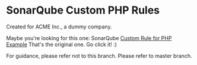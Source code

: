 SonarQube Custom PHP Rules
=========================
Created for ACME Inc., a dummy company.

Maybe you're looking for this one: SonarQube [Custom Rule for PHP Example](https://github.com/SonarSource/sonar-custom-rules-examples/tree/master/php-custom-rules)
That's the original one. Go click it! :)

For guidance, please refer not to this branch. Please refer to master branch.